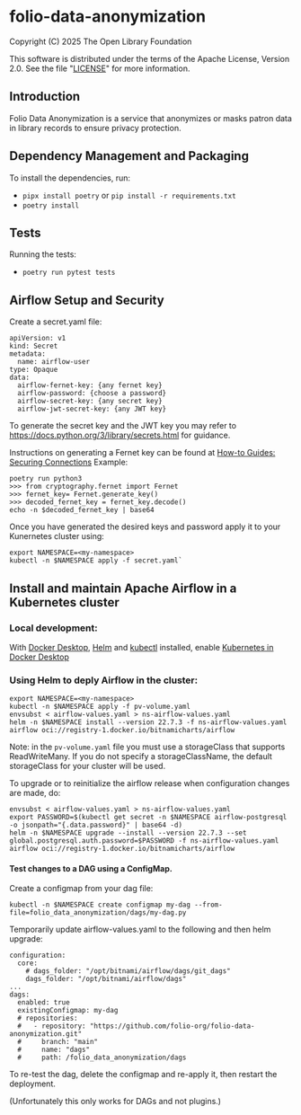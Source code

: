 # folio-data-anonymization

Copyright (C) 2025 The Open Library Foundation

This software is distributed under the terms of the Apache License,
Version 2.0. See the file "[LICENSE](LICENSE)" for more information.

## Introduction
Folio Data Anonymization is a service that anonymizes or masks patron data in library records to ensure privacy protection.

## Dependency Management and Packaging
To install the dependencies, run:
- `pipx install poetry` or `pip install -r requirements.txt`
- `poetry install`

## Tests
Running the tests:
- `poetry run pytest tests`

## Airflow Setup and Security
Create a secret.yaml file:
```
apiVersion: v1
kind: Secret
metadata:
  name: airflow-user
type: Opaque
data:
  airflow-fernet-key: {any fernet key}
  airflow-password: {choose a password}
  airflow-secret-key: {any secret key}
  airflow-jwt-secret-key: {any JWT key}
```

To generate the secret key and the JWT key you may refer to https://docs.python.org/3/library/secrets.html for guidance.


Instructions on generating a Fernet key can be found at [How-to Guides: Securing Connections](https://airflow.apache.org/docs/apache-airflow/1.10.4/howto/secure-connections.html?highlight=fernet)
Example:
```
poetry run python3
>>> from cryptography.fernet import Fernet
>>> fernet_key= Fernet.generate_key()
>>> decoded_fernet_key = fernet_key.decode()
echo -n $decoded_fernet_key | base64
```

Once you have generated the desired keys and password apply it to your Kunernetes cluster using:
```
export NAMESPACE=<my-namespace>
kubectl -n $NAMESPACE apply -f secret.yaml`
```

## Install and maintain Apache Airflow in a Kubernetes cluster 
### Local development:
With [Docker Desktop](https://docs.docker.com/desktop/), [Helm](https://helm.sh/docs/intro/install/) and [kubectl](https://kubernetes.io/docs/tasks/tools/install-kubectl-macos/) installed, enable [Kubernetes in Docker Desktop](https://docs.docker.com/desktop/features/kubernetes/)

### Using Helm to deply Airflow in the cluster:
```
export NAMESPACE=<my-namespace>
kubectl -n $NAMESPACE apply -f pv-volume.yaml
envsubst < airflow-values.yaml > ns-airflow-values.yaml
helm -n $NAMESPACE install --version 22.7.3 -f ns-airflow-values.yaml airflow oci://registry-1.docker.io/bitnamicharts/airflow
```

Note: in the `pv-volume.yaml` file you must use a storageClass that supports ReadWriteMany. If you do not specify a storageClassName, the default storageClass for your cluster will be used.


To upgrade or to reinitialize the airflow release when configuration changes are made, do:
```
envsubst < airflow-values.yaml > ns-airflow-values.yaml
export PASSWORD=$(kubectl get secret -n $NAMESPACE airflow-postgresql -o jsonpath="{.data.password}" | base64 -d)
helm -n $NAMESPACE upgrade --install --version 22.7.3 --set global.postgresql.auth.password=$PASSWORD -f ns-airflow-values.yaml airflow oci://registry-1.docker.io/bitnamicharts/airflow
```

#### Test changes to a DAG using a ConfigMap. 
Create a configmap from your dag file:
```
kubectl -n $NAMESPACE create configmap my-dag --from-file=folio_data_anonymization/dags/my-dag.py
```
Temporarily update airflow-values.yaml to the following and then helm upgrade:
```
configuration:
  core:
    # dags_folder: "/opt/bitnami/airflow/dags/git_dags"
    dags_folder: "/opt/bitnami/airflow/dags"
...
dags:
  enabled: true
  existingConfigmap: my-dag
  # repositories:
  #   - repository: "https://github.com/folio-org/folio-data-anonymization.git"
  #     branch: "main"
  #     name: "dags"
  #     path: /folio_data_anonymization/dags
```
To re-test the dag, delete the configmap and re-apply it, then restart the deployment.

(Unfortunately this only works for DAGs and not plugins.)
